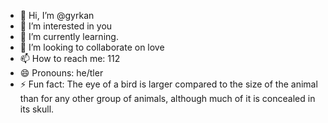 - 👋 Hi, I’m @gyrkan
- 👀 I’m interested in you
- 🌱 I’m currently learning.
- 💞️ I’m looking to collaborate on love
- 📫 How to reach me: 112
- 😄 Pronouns: he/tler
- ⚡ Fun fact: The eye of a bird is larger compared to the size of the animal than for any other group of animals, although much of it is concealed in its skull.

<!---
gyrkan/gyrkan is a ✨ special ✨ repository because its `README.md` (this file) appears on your GitHub profile.
You can click the Preview link to take a look at your changes.
--->
